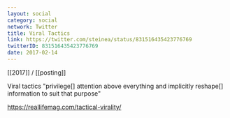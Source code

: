 ```yaml
---
layout: social
category: social
network: Twitter
title: Viral Tactics
link: https://twitter.com/steinea/status/831516435423776769
twitterID: 831516435423776769
date: 2017-02-14
---
```


[[2017]] / [[posting]]

Viral tactics "privilege[] attention above everything and implicitly reshape[] information to suit that purpose"

<https://reallifemag.com/tactical-virality/>
